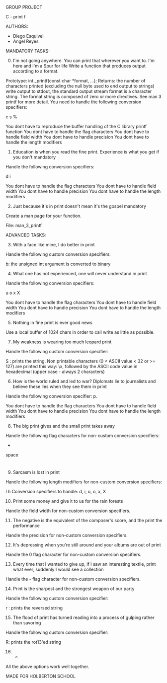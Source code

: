 GROUP PROJECT

C - print f

AUTHORS:

- Diego Esquivel
- Angel Reyes

MANDATORY TASKS:

0. I'm not going anywhere. You can print that wherever you want to. I'm here and I'm a Spur for life
Write a function that produces output according to a format.

Prototype: int _printf(const char *format, ...);
Returns: the number of characters printed (excluding the null byte used to end output to strings)
write output to stdout, the standard output stream
format is a character string. The format string is composed of zero or more directives. See man 3 printf for more detail. You need to handle the following conversion specifiers:

c
s
%

You dont have to reproduce the buffer handling of the C library printf function
You dont have to handle the flag characters
You dont have to handle field width
You dont have to handle precision
You dont have to handle the length modifiers

1. Education is when you read the fine print. Experience is what you get if you don't
mandatory

Handle the following conversion specifiers:

d
i

You dont have to handle the flag characters
You dont have to handle field width
You dont have to handle precision
You dont have to handle the length modifiers

2. Just because it's in print doesn't mean it's the gospel
mandatory

Create a man page for your function.

File: man_3_printf


ADVANCED TASKS:

3. With a face like mine, I do better in print

Handle the following custom conversion specifiers:

b: the unsigned int argument is converted to binary

4. What one has not experienced, one will never understand in print

Handle the following conversion specifiers:

u
o
x
X

You dont have to handle the flag characters
You dont have to handle field width
You dont have to handle precision
You dont have to handle the length modifiers

5. Nothing in fine print is ever good news

Use a local buffer of 1024 chars in order to call write as little as possible.

7. My weakness is wearing too much leopard print

Handle the following custom conversion specifier:

S : prints the string.
Non printable characters (0 < ASCII value < 32 or >= 127) are printed this way: \x, followed by the ASCII code value in hexadecimal (upper case - always 2 characters)

6. How is the world ruled and led to war? Diplomats lie to journalists and believe these lies when they see them in print

Handle the following conversion specifier: p.

You dont have to handle the flag characters
You dont have to handle field width
You dont have to handle precision
You dont have to handle the length modifiers

8. The big print gives and the small print takes away

Handle the following flag characters for non-custom conversion specifiers:

+
space
#

9. Sarcasm is lost in print

Handle the following length modifiers for non-custom conversion specifiers:

l
h
Conversion specifiers to handle: d, i, u, o, x, X

10. Print some money and give it to us for the rain forests

Handle the field width for non-custom conversion specifiers.

11. The negative is the equivalent of the composer's score, and the print the performance

Handle the precision for non-custom conversion specifiers.

12. It's depressing when you're still around and your albums are out of print

Handle the 0 flag character for non-custom conversion specifiers.

13. Every time that I wanted to give up, if I saw an interesting textile, print what ever, suddenly I would see a collection

Handle the - flag character for non-custom conversion specifiers.

14. Print is the sharpest and the strongest weapon of our party

Handle the following custom conversion specifier:

r : prints the reversed string

15. The flood of print has turned reading into a process of gulping rather than savoring

Handle the following custom conversion specifier:

R: prints the rot13'ed string

16. *

All the above options work well together.

MADE FOR HOLBERTON SCHOOL
